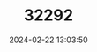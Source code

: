 ---
title: "32292"
category: "Cedrela odorata"
draft: false
date: 2024-02-22 13:03:50
languages:
  English: ["Cigar-box Wood", "Red Cedar", "Spanish Cedar"]
  French: ["Acajou-bois", "Acajou rouge", "Cedrat"]
  Spanish; Castilian: ["Cedro Rojo"]
---